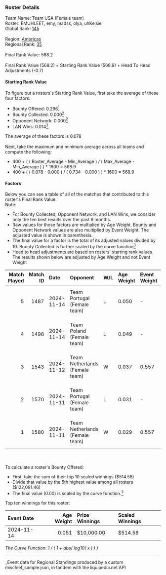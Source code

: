 ### Roster Details<br />
Team Name: Team USA (Female team)<br />
Roster: EMUHLEET, emy, madss, olya, uhKelsie<br />
Global Rank: [145](../../standings_global_2025_05_05.md)<br />
<br />
Region: [Americas]( ../../standings_americas_2025_05_05.md)<br />
Regional Rank: [35]( ../../standings_americas_2025_05_05.md)<br />
<br />
Final Rank Value:  568.2<br />
<br />
Final Rank Value (568.2) = Starting Rank Value (568.9) + Head To Head Adjustments (-0.7)<br />

#### Starting Rank Value<br />
To figure out a rosters's Starting Rank Value, first take the average of these four factors:<br />
- Bounty Offered: 0.296[<sup>1</sup>](#table2)
- Bounty Collected: 0.000[<sup>2</sup>](#table1)
- Opponent Network: 0.000[<sup>2</sup>](#table1)
- LAN Wins: 0.014[<sup>2</sup>](#table1)

The average of these factors is 0.078<br />
<br />
Next, take the maximum and minimum average across all teams and compute the following:<br />
- 400 + ( ( Roster_Average - Min_Average ) / ( Max_Average - Min_Average ) ) * 1600 = 568.9
- 400 + ( ( 0.078 - 0.000 ) / ( 0.734 - 0.000 ) ) * 1600 = 568.9


#### Factors<br />
Below you can see a table of all of the matches that contributed to this roster's Final Rank Value.<br />
Note:<br />

- For Bounty Collected, Opponent Network, and LAN Wins, we consider only the ten best results over the past 6 months.
- Raw values for those factors are multiplied by Age Weight. Bounty and Opponent Network values are also multiplied by Event Weight. The adjusted value is shown in parenthesis.
- The final value for a factor is the total of its adjusted values divided by 10. Bounty Collected is further scaled by the curve function[<sup>3</sup>](#curveFunction)
- Head to head adjustments are based on rosters' starting rank values. The results shown below are adjusted by Age Weight and not Event Weight
<span id="table1"></span><br />


| Match Played | Match ID | Date       | Opponent                       | W/L | Age Weight | Event Weight | Bounty Collected | Opponent Network | LAN Wins  | H2H Adj. | Roster                               |
| -: | -: | :- | :- | :- | :- | :- | :- | :- | :- | -: | :- |
|            5 |     1487 | 2024-11-14 | Team Portugal (Female team)    | L   | 0.050      | -            | -                | -                | -         |    -0.53 | EMUHLEET, emy, madss, olya, uhKelsie |
|            4 |     1498 | 2024-11-14 | Team Poland (Female team)      | L   | 0.049      | -            | -                | -                | -         |    -0.42 | EMUHLEET, emy, madss, olya, uhKelsie |
|            3 |     1543 | 2024-11-12 | Team Netherlands (Female team) | W   | 0.037      | 0.557        | 0.000 (0.000)    | 0.004 (0.000)    | 1 (0.037) |     0.33 | EMUHLEET, emy, madss, olya, uhKelsie |
|            2 |     1570 | 2024-11-11 | Team Portugal (Female team)    | L   | 0.031      | -            | -                | -                | -         |    -0.33 | EMUHLEET, emy, madss, olya, uhKelsie |
|            1 |     1580 | 2024-11-11 | Team Netherlands (Female team) | W   | 0.029      | 0.557        | 0.000 (0.000)    | 0.004 (0.000)    | 1 (0.029) |     0.26 | EMUHLEET, emy, madss, olya, uhKelsie |

<br />
<span id="table2"></span><br />
To calculate a roster's Bounty Offered:<br />

- First, take the sum of their top 10 scaled winnings ($514.58)
- Divide that value by the 5th highest value among all rosters ($122,091.46)
- The final value (0.00) is scaled by the curve function.[<sup>3</sup>](#curveFunction)

Top ten winnings for this roster:<br />

| Event Date | Age Weight | Prize Winnings | Scaled Winnings |
| :- | -: | :- | :- |
| 2024-11-14 |      0.051 | $10,000.00     | $514.58         |


<span id="curveFunction"></span>_The Curve Function: 1 / ( 1 + abs( log10( x ) ) )_<br />

---
_Event data for Regional Standings produced by a custom mischief_sample.json, in tandem with the liquipedia.net API<br />
